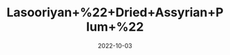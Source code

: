 ---
title: 'Lasooriyan+%22+Dried+Assyrian+Plum+%22'
date: '2022-10-03' 
metatag: '' 
inventory: '0' 
draft: false 
# meta description 
shortDescripton: 'It+is+good+for+people+whose+constitution+might+have+a+tendency+to+go+baldy.+In+addition+to+fruit%2c+Assyrian+plum+bark+and+roots+are+also+very+effective+as+a+local+remedy+against+cough%2c+cold+and+various+other+ailments+connected+with+indigestion+and+throat+problems.'
description: 'Herb'
longdescription: ''
featured: True
# product Price
price: '40.0'
# Product Short Description
shortDescription: 'It+is+good+for+people+whose+constitution+might+have+a+tendency+to+go+baldy.+In+addition+to+fruit%2c+Assyrian+plum+bark+and+roots+are+also+very+effective+as+a+local+remedy+against+cough%2c+cold+and+various+other+ailments+connected+with+indigestion+and+throat+problems.'
productID: '3F75808E-1527-ED11-9968-005056B3A416'
type: 'products'
category: 'Herb' 
thumnailproduct: 'https://eraconnect.blob.core.windows.net/product-images/aminsaddiquidawakhana/3F75808E-1527-ED11-9968-005056B3A416.webp' 
images:
  - image: 'https://eraconnect.blob.core.windows.net/product-images/aminsaddiquidawakhana/3F75808E-1527-ED11-9968-005056B3A416.webp'  
Variants:
---